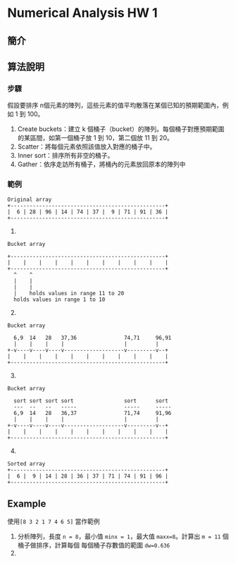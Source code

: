 # Numerical Analysis HW 1 


## 簡介


## 算法說明

### 步驟

假設要排序 n個元素的陣列，這些元素的值平均散落在某個已知的預期範圍內，例如 1 到 100。

1. Create buckets：建立 k 個桶子（bucket）的陣列。每個桶子對應預期範圍的某區間，如第一個桶子放 1 到 10，第二個放 11 到 20。
2. Scatter：將每個元素依照該值放入對應的桶子中。
3. Inner sort：排序所有非空的桶子。
4. Gather：依序走訪所有桶子，將桶內的元素放回原本的陣列中

### 範例


```
Original array
+-------------------------------------------------+
|  6 | 28 | 96 | 14 | 74 | 37 |  9 | 71 | 91 | 36 |
+-------------------------------------------------+
```

1.  
```
Bucket array

+-------------------------------------------------+
|    |    |    |    |    |    |    |    |    |    |
+-------------------------------------------------+
  ^    ^
  |    |
  |    |
  |    holds values in range 11 to 20
  holds values in range 1 to 10
```

2.  
```
Bucket array

  6,9  14   28   37,36               74,71     96,91
  |    |    |    |                   |         |
+-v----v----v----v-------------------v---------v--+
|    |    |    |    |    |    |    |    |    |    |
+-------------------------------------------------+
```

3. 
```
Bucket array

  sort sort sort sort                sort      sort
  ---  --   --   -----               -----     -----
  6,9  14   28   36,37               71,74     91,96
  |    |    |    |                   |         |
+-v----v----v----v-------------------v---------v--+
|    |    |    |    |    |    |    |    |    |    |
+-------------------------------------------------+
```

4. 
```
Sorted array
+-------------------------------------------------+
|  6 |  9 | 14 | 28 | 36 | 37 | 71 | 74 | 91 | 96 |
+-------------------------------------------------+
```



## Example 
使用`[8 3 2 1 7 4 6 5]` 當作範例
1. 分析陣列，長度 `n = 8`，最小值 `minx = 1`，最大值 `maxx=8`。計算出 `m = 11` 個桶子做排序，計算每個 每個桶子存數值的範圍 `dw=0.636`
2. 

